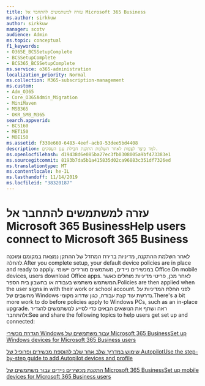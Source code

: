 ```yaml
---
title: עזרה למשתמשים להתחבר אל Microsoft 365 Business
ms.author: sirkkuw
author: sirkkuw
manager: scotv
audience: Admin
ms.topic: conceptual
f1_keywords:
- O365E_BCSSetupComplete
- BCSSetupComplete
- BCS365_BCSSetupComplete
ms.service: o365-administration
localization_priority: Normal
ms.collection: M365-subscription-management
ms.custom:
- Adm_O365
- Core_O365Admin_Migration
- MiniMaven
- MSB365
- OKR_SMB_M365
search.appverid:
- BCS160
- MET150
- MOE150
ms.assetid: f338e660-6483-4eef-acb9-53dee5bd4408
description: למד כיצד לצפות לאחר השלמת התקנת חבילת ענן העסקים.
ms.openlocfilehash: d19438d6e085ba27ec3fb0308005a9bf473383e1
ms.sourcegitcommit: 8193b7da5b1a415835d02ca96883c351df7326ed
ms.translationtype: MT
ms.contentlocale: he-IL
ms.lasthandoff: 11/14/2019
ms.locfileid: "38320187"
---
```

# <a name="help-users-connect-to-microsoft-365-business"></a><span data-ttu-id="e1f68-103">עזרה למשתמשים להתחבר אל Microsoft 365 Business</span><span class="sxs-lookup"><span data-stu-id="e1f68-103">Help users connect to Microsoft 365 Business</span></span>

<span data-ttu-id="e1f68-104">לאחר השלמת ההתקנה, מדיניות ברירת המחדל של ההתקן נמצאת במקומם ומוכנה להחלה.</span><span class="sxs-lookup"><span data-stu-id="e1f68-104">After you complete setup, your default device policies are in place and ready to apply.</span></span> <span data-ttu-id="e1f68-105">במכשירים ניידים, משתמשים מורידים יישומי Office.</span><span class="sxs-lookup"><span data-stu-id="e1f68-105">On mobile devices, users download Office apps.</span></span> <span data-ttu-id="e1f68-106">לאחר מכן, פריטי מדיניות מוחלים כאשר המשתמש משתמש בעבודה או בחשבון בית הספר.</span><span class="sxs-lookup"><span data-stu-id="e1f68-106">Policies are then applied when the user signs in with their work or school account.</span></span> <span data-ttu-id="e1f68-107">לפני החלת המדיניות על מחשבים של Windows נדרשת עוד קצת עבודה, כגון שדרוג מקומי.</span><span class="sxs-lookup"><span data-stu-id="e1f68-107">There's a bit more work to do before policies apply to Windows PCs, such as an in-place upgrade.</span></span> <span data-ttu-id="e1f68-108">ראה ושתף את הנושאים הבאים כדי לסייע למשתמשים להגדיר ולהתחבר:</span><span class="sxs-lookup"><span data-stu-id="e1f68-108">See and share the following topics to help users get set up and connected:</span></span>
  
[<span data-ttu-id="e1f68-109">הגדרת מכשירי Windows עבור משתמשים של Microsoft 365 Business</span><span class="sxs-lookup"><span data-stu-id="e1f68-109">Set up Windows devices for Microsoft 365 Business users</span></span>](set-up-windows-devices.md)
  
[<span data-ttu-id="e1f68-110">שימוש במדריך שלב אחר שלב להוספת מכשירים ופרופיל של Autopilot</span><span class="sxs-lookup"><span data-stu-id="e1f68-110">Use the step-by-step guide to add Autopilot devices and profile</span></span>](add-autopilot-devices-and-profile.md)
  
[<span data-ttu-id="e1f68-111">התקנת מכשירים ניידים עבור משתמשים של Microsoft 365 Business</span><span class="sxs-lookup"><span data-stu-id="e1f68-111">Set up mobile devices for Microsoft 365 Business users</span></span>](set-up-mobile-devices.md)
  

